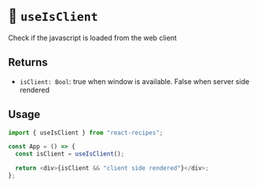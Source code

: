 # 🍐 `useIsClient`

Check if the javascript is loaded from the web client

## Returns

- `isClient: Bool`: true when window is available. False when server side rendered

## Usage

```js
import { useIsClient } from "react-recipes";

const App = () => {
  const isClient = useIsClient();

  return <div>{isClient && "client side rendered"}</div>;
};
```